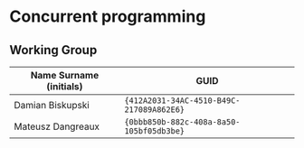 # Concurrent programming

## Working Group

| Name Surname (initials) | GUID                                     |
| ----------------------- | ---------------------------------------- |
| Damian Biskupski        | `{412A2031-34AC-4510-B49C-217089A862E6}` |
| Mateusz Dangreaux       | `{0bbb850b-882c-408a-8a50-105bf05db3be}` |
